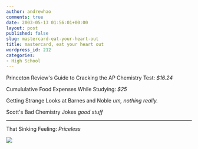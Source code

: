 ```yaml
---
author: andrewhao
comments: true
date: 2003-05-13 01:56:01+00:00
layout: post
published: false
slug: mastercard-eat-your-heart-out
title: mastercard, eat your heart out
wordpress_id: 212
categories:
- High School
---
```


Princeton Review's Guide to Cracking the AP Chemistry Test:
_$16.24_

Cumululative Food Expenses While Studying:
_$25_

Getting Strange Looks at Barnes and Noble
_um, nothing really._

Scott's Bad Chemistry Jokes
_good stuff_



* * *



That Sinking Feeling:
_Priceless_

![](http://gsgnine.arabiafish.com/img/blog/webcam_freakout.jpg)

